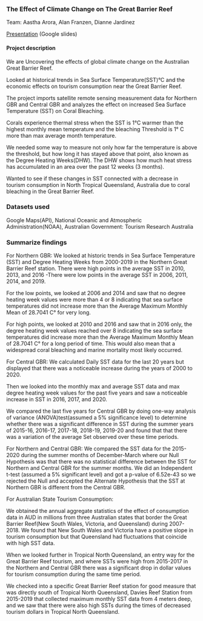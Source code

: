 ### The Effect of Climate Change on The Great Barrier Reef

Team: Aastha Arora, Alan Franzen, Dianne Jardinez

[Presentation](https://docs.google.com/presentation/d/12Ht8ZEcmuWUNDNb-ccjsUEraP6oKfDfq5JlL08IDAG4/edit?usp=sharing) (Google slides)

#### Project description
We are Uncovering the effects of global climate change on the Australian Great Barrier Reef.

Looked at historical trends in Sea Surface Temperature(SST)°C and the economic effects on tourism consumption near the Great Barrier Reef.  

The project imports satellite remote sensing measurement data for Northern GBR and Central GBR and analyzes the effect on increased Sea Surface Temperature (SST) on Coral Bleaching.

Corals experience thermal stress when the SST is 1°C warmer than the highest monthly mean temperature and the bleaching Threshold is 1° C more than max average month temperature.

We needed some way to measure not only how far the temperature is above the threshold, but how long it has stayed above that point, also known as the Degree Heating Weeks(DHW). The DHW shows how much heat stress has accumulated in an area over the past 12 weeks (3 months).

Wanted to see if these changes in SST connected with a decrease in tourism consumption in North Tropical Queensland, Australia due to coral bleaching in the Great Barrier Reef.

### Datasets used
Google Maps(API), National Oceanic and Atmospheric Administration(NOAA), Australian Government: Tourism Research Australia

### Summarize findings
For Northern GBR:
We looked at historic trends in Sea Surface Temperature (SST) and Degree Heating Weeks from 2000-2019 in the Northern Great Barrier Reef station. There were high points in the average SST in 2010, 2013, and 2016 -There were low points in the average SST in 2006, 2011, 2014, and 2019.


For the low points, we looked at 2006 and 2014 and saw that no degree heating week values were more than 4 or 8 indicating that sea surface temperatures did not increase more than the Average Maximum Monthly Mean of 28.7041 C° for very long.


For high points, we looked at 2010 and 2016 and saw that in 2016 only, the degree heating week values reached over 8 indicating the sea surface temperatures did increase more than the Average Maximum Monthly Mean of 28.7041 C° for a long period of time. This would also mean that a widespread coral bleaching and marine mortality most likely occurred.



For Central GBR:
We calculated Daily SST data for the last 20 years but displayed that there was a noticeable increase during the years of 2000 to 2020.

Then we looked into the monthly max and average SST data and max degree heating week values for the past five years and saw a noticeable increase in SST in 2016, 2017, and 2020. 

We compared the last five years for Central GBR by doing one-way analysis of variance (ANOVA)test(assumed a 5% significance level) to determine whether there was a significant difference in SST during the summer years of 2015-16, 2016-17, 2017-18, 2018-19, 2019-20 and found that that there was a variation of the average Set observed over these time periods.


For Northern and Central GBR:
We compared the SST data for the 2015-2020 during the summer months of December-March where our Null Hypothesis was that there was no statistical difference between the SST for Northern and Central GBR for the summer months. We did an Independent t-test (assumed a 5% significant level) and got a p-value of 6.52e-43 so we rejected the Null and accepted the Alternate Hypothesis that the SST at Northern GBR is different from the Central GBR.

For Australian State Tourism Consumption:

We obtained the annual aggregate statistics of the effect of consumption data in AUD in millions from three Australian states that border the Great Barrier Reef(New South Wales, Victoria, and Queensland) during 2007-2018. We found that New South Wales and Victoria have a positive slope in tourism consumption but that Queensland had fluctuations that coincide with high SST data.

When we looked further in Tropical North Queensland, an entry way for the Great Barrier Reef tourism, and where SSTs were high from 2015-2017 in the Northern and Central GBR there was a significant drop in dollar values for tourism consumption during the same time period.

We checked into a specific Great Barrier Reef station for good measure that was directly south of Tropical North Queensland, Davies Reef Station from 2015-2019 that collected maximum monthly SST data from 4 meters deep, and we saw that there were also high SSTs during the times of decreased tourism dollars in Tropical North Queensland.



